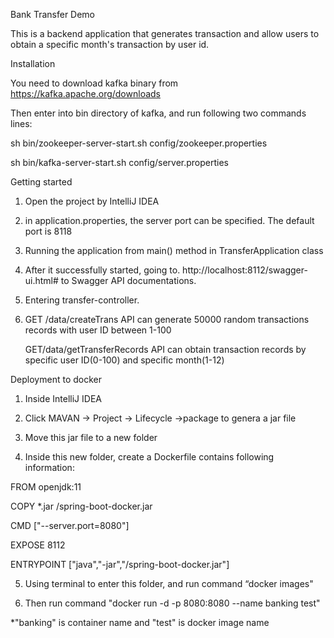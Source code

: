 Bank Transfer Demo 

This is a backend application that generates transaction and allow users to obtain a specific month's transaction by user id.


Installation

You need to download kafka binary from https://kafka.apache.org/downloads 

Then enter into bin directory of kafka, and run following two commands lines:

sh  bin/zookeeper-server-start.sh config/zookeeper.properties

sh bin/kafka-server-start.sh config/server.properties



Getting started 

1. Open the project by IntelliJ IDEA


2. in application.properties, the server port can be specified. The default port is 8118



3. Running the application from main() method in TransferApplication class 



4. After it successfully started, going to. http://localhost:8112/swagger-ui.html# to Swagger API documentations. 



5. Entering transfer-controller. 



6.  GET /data/createTrans API can generate 50000 random transactions records with user ID between 1-100

    GET/data/getTransferRecords API can obtain transaction records by specific user ID(0-100) and specific month(1-12)
    
    
    
Deployment to docker

1.  Inside IntelliJ IDEA


2.  Click MAVAN -> Project -> Lifecycle ->package 
to genera a jar file


3. Move this jar file to a new folder


4. Inside this new folder, create a Dockerfile contains following information: 

FROM openjdk:11

COPY *.jar /spring-boot-docker.jar

CMD ["--server.port=8080"]

EXPOSE 8112

ENTRYPOINT ["java","-jar","/spring-boot-docker.jar"]



5. Using terminal to enter this folder, and run command “docker images"



6. Then run command "docker run -d -p 8080:8080 --name banking test"

*"banking" is container name and "test" is docker image name

